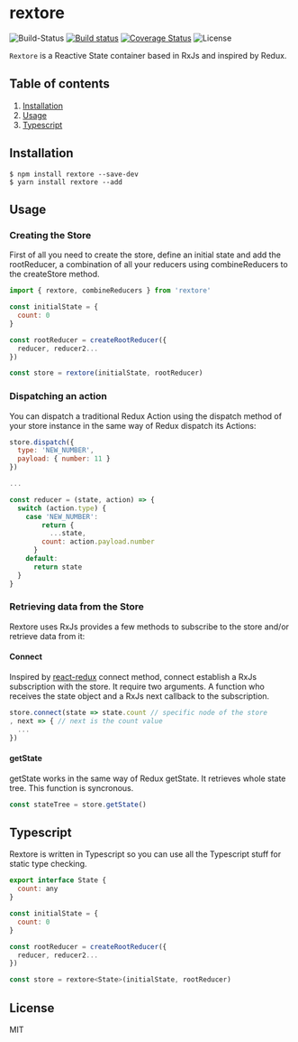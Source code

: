 # rextore

![Build-Status](https://travis-ci.org/pmagaz/rextore.svg?branch=master)
[![Build status](https://ci.appveyor.com/api/projects/status/2tkhjyqj01h1pa8x?svg=true
)](https://ci.appveyor.com/project/pmagaz/rextore)
[![Coverage Status](https://coveralls.io/repos/github/pmagaz/rextore/badge.svg?branch=master)](https://coveralls.io/github/pmagaz/rextore?branch=master)
![License](https://img.shields.io/badge/license-MIT-blue.svg)

`Rextore` is a Reactive State container based in RxJs and inspired by Redux.

## Table of contents

1. [Installation](#installation)
2. [Usage](#usage)
2. [Typescript](#typescript)


## Installation


```
$ npm install rextore --save-dev
$ yarn install rextore --add
```

## Usage

### Creating the Store

First of all you need to create the store, define an initial state and add the rootReducer, a combination of all your reducers using combineReducers to the createStore method.

```javascript
import { rextore, combineReducers } from 'rextore'

const initialState = {
  count: 0
}

const rootReducer = createRootReducer({
  reducer, reducer2...
})

const store = rextore(initialState, rootReducer)

```

### Dispatching an action

You can dispatch a traditional Redux Action using the dispatch method of your store instance in the same way of Redux dispatch its Actions:

```javascript
store.dispatch({
  type: 'NEW_NUMBER',
  payload: { number: 11 }
})

...

const reducer = (state, action) => {
  switch (action.type) {
    case 'NEW_NUMBER':
        return {
          ...state,
        count: action.payload.number
      }
    default:
      return state
  }
}

```

### Retrieving data from the Store

Rextore uses RxJs provides a few methods to subscribe to the store and/or retrieve data from it: 

#### Connect

Inspired by [react-redux](https://github.com/reactjs/react-redux) connect method, connect establish a RxJs subscription with the store. It require two arguments. A function who receives the state object and a RxJs next callback to the subscription.


```javascript
store.connect(state => state.count // specific node of the store
, next => { // next is the count value
  ...
})

```

#### getState

getState works in the same way of Redux getState. It retrieves whole state tree. This function is syncronous.


```javascript
const stateTree = store.getState()
```

## Typescript

Rextore is written in Typescript so you can use all the Typescript stuff for static type checking.

```javascript
export interface State {
  count: any
}

const initialState = {
  count: 0
}

const rootReducer = createRootReducer({
  reducer, reducer2...
})

const store = rextore<State>(initialState, rootReducer)
``` 

## License

MIT